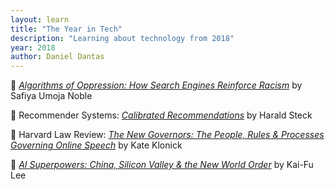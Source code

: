 ```yaml
---
layout: learn
title: "The Year in Tech"
description: "Learning about technology from 2018"
year: 2018
author: Daniel Dantas
---
```


📕 *[Algorithms of Oppression: How Search Engines Reinforce Racism](https://en.wikipedia.org/wiki/Algorithms_of_Oppression)* by Safiya Umoja Noble <!-- 4/8/2024 -->

📄 Recommender Systems: [_Calibrated Recommendations_](https://dl.acm.org/doi/abs/10.1145/3240323.3240372) by Harald Steck <!-- 3/27/2024 -->

📄 Harvard Law Review: _[The New Governors: The People, Rules & Processes Governing Online Speech](https://harvardlawreview.org/print/vol-131/the-new-governors-the-people-rules-and-processes-governing-online-speech/)_ by Kate Klonick <!-- 3/27/2024 -->

📕 [*AI Superpowers: China, Silicon Valley & the New World Order*](https://en.wikipedia.org/wiki/AI_Superpowers) by Kai-Fu Lee <!-- 10/7/2023 -->


